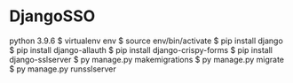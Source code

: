 # DjangoSSO
python 3.9.6
$ virtualenv env
$ source env/bin/activate
$ pip install django
$ pip install django-allauth
$ pip install django-crispy-forms
$ pip install django-sslserver
$ py manage.py makemigrations
$ py manage.py migrate
$ py manage.py runsslserver
